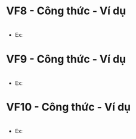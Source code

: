 # VF8 - Công thức - Ví dụ
# 
- Ex: 

# VF9 - Công thức - Ví dụ
# 
- Ex: 

# VF10 - Công thức - Ví dụ
# 
- Ex: 

